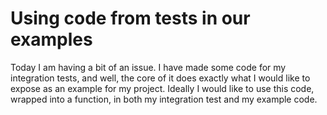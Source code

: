 # Using code from tests in our examples

Today I am having a bit of an issue. I have made some code for my integration tests, and well, the core of it does exactly what I would like to expose as an example for my project. Ideally I would like to use this code, wrapped into a function, in both my integration test and my example code.

